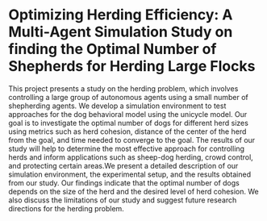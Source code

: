 # Optimizing Herding Efficiency: A Multi-Agent Simulation Study on finding the Optimal Number of Shepherds for Herding Large Flocks
This project presents a study on the herding problem, which involves controlling a large group of autonomous agents using a small number of shepherding agents. We develop a simulation environment to test approaches for the dog behavioral model using the unicycle model. Our goal is to investigate the optimal number of dogs for different herd sizes using metrics such as herd cohesion, distance of the center of the herd from the goal, and time needed to converge to the goal. The results of our study will help to determine the most effective approach for controlling herds and inform applications such as sheep-dog herding, crowd control, and protecting certain areas.We present a detailed description of our simulation environment, the experimental setup, and the results obtained from our study. Our findings indicate that the optimal number of dogs depends on the size of the herd and the desired level of herd cohesion. We also discuss the limitations of our study and suggest future research directions for the herding problem.
